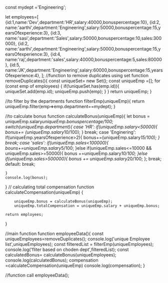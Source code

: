 const mydept ='Engineering';

let employees=[ 
    {id:1,name:'Dev',department:'HR',salary:40000,bonuspercentage:10},
    {id:2, name:'aarthi',department:'Engineering',salary:50000,bonuspercentage:15,yearsOfexperience:3},
    {id:3, name:'sasi',department:'Sales',salary:50000,bonuspercentage:10,sales:300000},
    {id:2, name:'aarthi',department:'Engineering',salary:50000,bonuspercentage:15,yearsOfexperience:3},
    {id:4, name:'raj',department:'sales',salary:40000,bonuspercentage:5,sales:80000},
    {id:5, name:'JK',department:'Engineering',salary:60000,bonuspercentage:15,yearsOfexperience:4},
];
//function to remove duplicates using set
function removeDuplicates(){
    const uniqueSet= new Set();
    const uniqueEmp =[];
    for (const emp of employees) {
        if(!uniqueSet.has(emp.id)){
            uniqueSet.add(emp.id);
            uniqueEmp.push(emp);
        }
    }
    return uniqueEmp;
}

//to filter by the departments
function filterEmp(uniqueEmp){
    return uniqueEmp.filter(emp=>emp.department==mydept);
}

//to calculate bonus
function calculateBonus(uniqueEmp){
    let bonus  = uniqueEmp.salary*uniqueEmp.bonuspercentage/100;
    switch(uniqueEmp.department){
        case 'HR':
            if(uniqueEmp.salary<50000){
               bonus+= (uniqueEmp.salary*10/100);
            }
             break;
         case 'Enginering':
            if(uniqueEmp.yearsOfexperience>2){
                bonus+=(uniqueEmp.salary*15/100);
            }  
            break;
        case 'sales': 
             if(uniqueEmp.sales<100000){
                bouns+=uniqueEmp.salary*5/100;
             }else if(uniqueEmp.sales<=10000 && uniqueEmp.sales>=50000){
                bonus +=uniqueEmp.salary*10/100;
             }else if(uniqueEmp.sales>500000){
                bonus += uniqueEmp.salary*20/100;
             };
             break;
         default:
             break;    
             
    }
    console.log(bonus);
}
// calculating total compensation
function calculateCompensation(uniqueEmp) {
    
        uniqueEmp.bonus = calculateBonus(uniqueEmp);
        uniqueEmp.totalCompensation = uniqueEmp.salary + uniqueEmp.bonus;
   
    return employees;
}

//main function
function employeeData(){
   const uniqueEmployees=removeDuplicates();
   console.log('unique Employee list',uniqueEmployees);
   const filteredList = filterEmp(uniqueEmployees);
   console.log('fliter based on choden dept',filteredList);
   const calculatedBonus= calculateBonus(uniqueEmployees);
   console.log(calculatedBonus);
   compensation =calculateCompensation(uniqueEmp)
   console.log(compensation);
}


//function call
employeeData();
